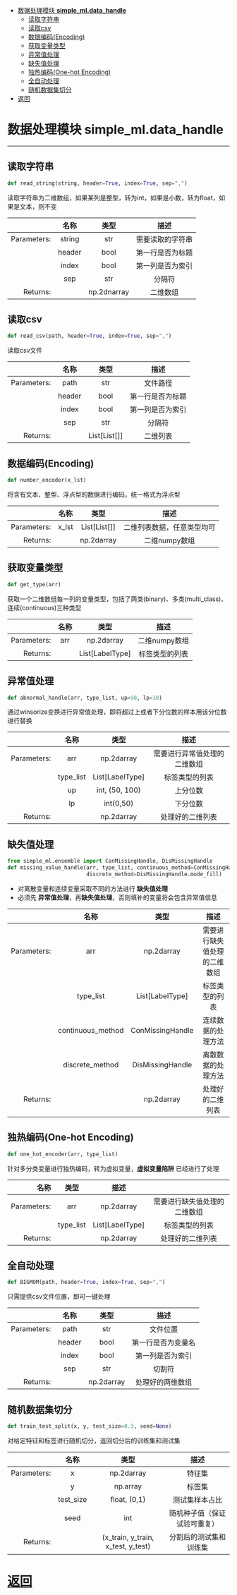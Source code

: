 - [数据处理模块 **simple_ml.data_handle**](#%E6%95%B0%E6%8D%AE%E5%A4%84%E7%90%86%E6%A8%A1%E5%9D%97-simplemldatahandle)
    - [读取字符串](#%E8%AF%BB%E5%8F%96%E5%AD%97%E7%AC%A6%E4%B8%B2)
    - [读取csv](#%E8%AF%BB%E5%8F%96csv)
    - [数据编码(Encoding)](#%E6%95%B0%E6%8D%AE%E7%BC%96%E7%A0%81encoding)
    - [获取变量类型](#%E8%8E%B7%E5%8F%96%E5%8F%98%E9%87%8F%E7%B1%BB%E5%9E%8B)
    - [异常值处理](#%E5%BC%82%E5%B8%B8%E5%80%BC%E5%A4%84%E7%90%86)
    - [缺失值处理](#%E7%BC%BA%E5%A4%B1%E5%80%BC%E5%A4%84%E7%90%86)
    - [独热编码(One-hot Encoding)](#%E7%8B%AC%E7%83%AD%E7%BC%96%E7%A0%81one-hot-encoding)
    - [全自动处理](#%E5%85%A8%E8%87%AA%E5%8A%A8%E5%A4%84%E7%90%86)
    - [随机数据集切分](#%E9%9A%8F%E6%9C%BA%E6%95%B0%E6%8D%AE%E9%9B%86%E5%88%87%E5%88%86)
- [返回](#%E8%BF%94%E5%9B%9E)


# 数据处理模块 **simple_ml.data_handle**


* * *

## 读取字符串

```python
def read_string(string, header=True, index=True, sep=",")
```

读取字符串为二维数组，如果某列是整型，转为int，如果是小数，转为float，如果是文本，则不变


|             |  名称  |    类型     |      描述       |
|------------:|:------:|:-----------:|:---------------:|
| Parameters: | string |     str     | 需要读取的字符串 |
|             | header |    bool     | 第一行是否为标题 |
|             | index  |    bool     | 第一列是否为索引 |
|             |  sep   |     str     |      分隔符      |
|    Returns: |        | np.2dnarray |     二维数组     |

## 读取csv

```python
def read_csv(path, header=True, index=True, sep=",")
```

读取csv文件

|             |  名称  |     类型     |      描述       |
|------------:|:------:|:------------:|:---------------:|
| Parameters: |  path  |     str      |     文件路径     |
|             | header |     bool     | 第一行是否为标题 |
|             | index  |     bool     | 第一列是否为索引 |
|             |  sep   |     str      |      分隔符      |
|    Returns: |        | List[List[]] |     二维列表     |


## 数据编码(Encoding)


```python
def number_encoder(x_lst)
```

将含有文本、整型、浮点型的数据进行编码，统一格式为浮点型

|             | 名称  |     类型     |           描述           |
|------------:|:-----:|:------------:|:------------------------:|
| Parameters: | x_lst | List[List[]] | 二维列表数据，任意类型均可 |
|    Returns: |       |  np.2darray  |       二维numpy数组       |

## 获取变量类型

```python
def get_type(arr)
```

获取一个二维数组每一列的变量类型，包括了两类(binary)、多类(multi_class)、连续(continuous)三种类型

|             | 名称 |       类型       |     描述      |
|------------:|:----:|:---------------:|:------------:|
| Parameters: | arr  |   np.2darray    | 二维numpy数组 |
|    Returns: |      | List[LabelType] | 标签类型的列表 |


## 异常值处理

```python
def abnormal_handle(arr, type_list, up=90, lp=10)
```

通过winsorize变换进行异常值处理，即将超过上或者下分位数的样本用该分位数进行替换

|             |   名称    |      类型       |           描述            |
|------------:|:---------:|:---------------:|:-------------------------:|
| Parameters: |    arr    |   np.2darray    | 需要进行异常值处理的二维数组 |
|             | type_list | List[LabelType] |       标签类型的列表       |
|             |    up     | int, (50, 100)  |          上分位数          |
|             |    lp     |    int(0,50)    |          下分位数          |
|    Returns: |           |   np.2darray    |      处理好的二维列表      |


## 缺失值处理

```python
from simple_ml.ensemble import ConMissingHandle, DisMissingHandle
def missing_value_handle(arr, type_list, continuous_method=ConMissingHandle.mean_fill,
                         discrete_method=DisMissingHandle.mode_fill)
```

- 对离散变量和连续变量采取不同的方法进行 **缺失值处理**
- 必须先 **异常值处理**，再**缺失值处理**，否则填补的变量将会包含异常值信息

|             |       名称        |       类型       |           描述            |
|------------:|:-----------------:|:----------------:|:-------------------------:|
| Parameters: |        arr        |    np.2darray    | 需要进行缺失值处理的二维数组 |
|             |     type_list     | List[LabelType]  |       标签类型的列表       |
|             | continuous_method | ConMissingHandle |     连续数据的处理方法      |
|             |  discrete_method  | DisMissingHandle |     离散数据的处理方法      |
|    Returns: |                   |    np.2darray    |      处理好的二维列表      |


## 独热编码(One-hot Encoding)

```python
def one_hot_encoder(arr, type_list)
```

针对多分类变量进行独热编码，转为虚拟变量，**虚拟变量陷阱** 已经进行了处理


|        名称 |   类型    |      描述       |                           |
|------------:|:---------:|:---------------:|:-------------------------:|
| Parameters: |    arr    |   np.2darray    | 需要进行缺失值处理的二维数组 |
|             | type_list | List[LabelType] |       标签类型的列表       |
|    Returns: |           |   np.2darray    |      处理好的二维列表      |


## 全自动处理

```python
def BIGMOM(path, header=True, index=True, sep=",")
```

只需提供csv文件位置，即可一键处理

|             |  名称  |    类型    |       描述       |
|------------:|:------:|:----------:|:----------------:|
| Parameters: |  path  |    str     |     文件位置      |
|             | header |    bool    | 第一行是否为变量名 |
|             | index  |    bool    | 第一列是否为索引  |
|             |  sep   |    str     |      切割符       |
|    Returns: |        | np.2darray | 处理好的两维数组  |

## 随机数据集切分

```python
def train_test_split(x, y, test_size=0.3, seed=None)
```

对给定特征和标签进行随机切分，返回切分后的训练集和测试集

|             |   名称    |                类型                |           描述            |
|------------:|:---------:|:----------------------------------:|:-------------------------:|
| Parameters: |     x     |             np.2darray             |           特征集           |
|             |     y     |              np.array              |           标签集           |
|             | test_size |            float, (0,1)            |       测试集样本占比       |
|             |   seed    |                int                 | 随机种子值（保证试验可重复） |
|    Returns: |           | (x_train, y_train, x_test, y_test) |   分割后的测试集和训练集    |


# [返回](../index.md)
